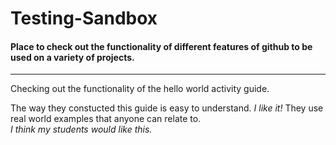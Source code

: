 # Testing-Sandbox
#### Place to check out the functionality of different features of github to be used on a variety of projects.
---
Checking out the functionality of the hello world activity guide.  

The way they constucted this guide is easy to understand. _I like it!_ They use real world examples that anyone can relate to.  
_I think my students would like this._
